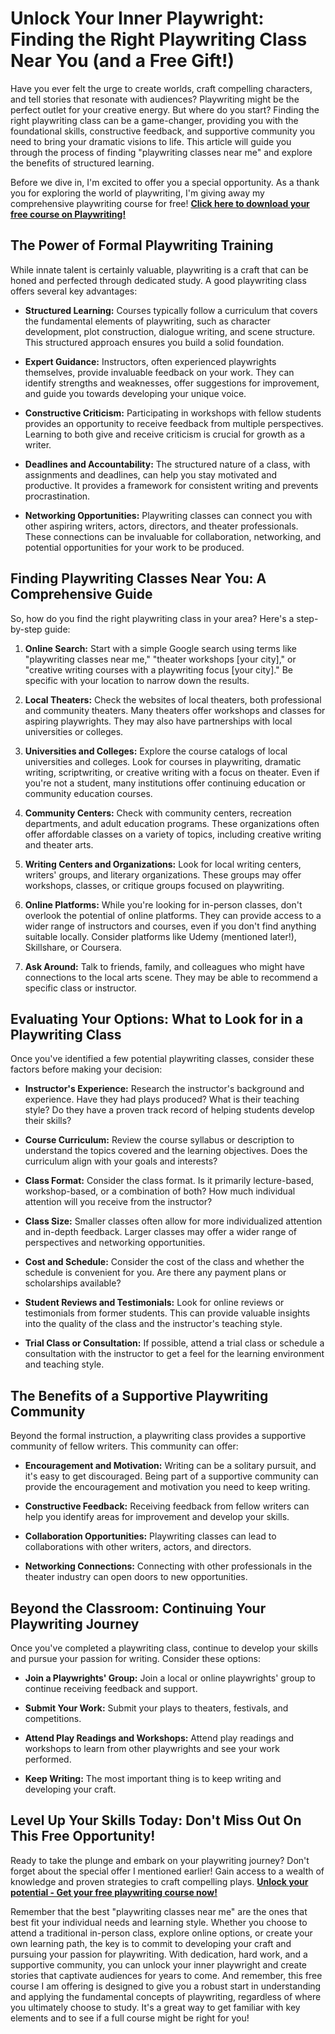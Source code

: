 # Unlock Your Inner Playwright: Finding the Right Playwriting Class Near You (and a Free Gift!)

Have you ever felt the urge to create worlds, craft compelling characters, and tell stories that resonate with audiences? Playwriting might be the perfect outlet for your creative energy. But where do you start? Finding the right playwriting class can be a game-changer, providing you with the foundational skills, constructive feedback, and supportive community you need to bring your dramatic visions to life. This article will guide you through the process of finding "playwriting classes near me" and explore the benefits of structured learning.

Before we dive in, I'm excited to offer you a special opportunity.  As a thank you for exploring the world of playwriting, I'm giving away my comprehensive playwriting course for free! **[Click here to download your free course on Playwriting!](https://udemywork.com/playwriting-classes-near-me)**

## The Power of Formal Playwriting Training

While innate talent is certainly valuable, playwriting is a craft that can be honed and perfected through dedicated study. A good playwriting class offers several key advantages:

*   **Structured Learning:** Courses typically follow a curriculum that covers the fundamental elements of playwriting, such as character development, plot construction, dialogue writing, and scene structure. This structured approach ensures you build a solid foundation.

*   **Expert Guidance:** Instructors, often experienced playwrights themselves, provide invaluable feedback on your work. They can identify strengths and weaknesses, offer suggestions for improvement, and guide you towards developing your unique voice.

*   **Constructive Criticism:** Participating in workshops with fellow students provides an opportunity to receive feedback from multiple perspectives. Learning to both give and receive criticism is crucial for growth as a writer.

*   **Deadlines and Accountability:** The structured nature of a class, with assignments and deadlines, can help you stay motivated and productive. It provides a framework for consistent writing and prevents procrastination.

*   **Networking Opportunities:** Playwriting classes can connect you with other aspiring writers, actors, directors, and theater professionals. These connections can be invaluable for collaboration, networking, and potential opportunities for your work to be produced.

## Finding Playwriting Classes Near You: A Comprehensive Guide

So, how do you find the right playwriting class in your area? Here's a step-by-step guide:

1.  **Online Search:** Start with a simple Google search using terms like "playwriting classes near me," "theater workshops [your city]," or "creative writing courses with a playwriting focus [your city]." Be specific with your location to narrow down the results.

2.  **Local Theaters:** Check the websites of local theaters, both professional and community theaters. Many theaters offer workshops and classes for aspiring playwrights. They may also have partnerships with local universities or colleges.

3.  **Universities and Colleges:** Explore the course catalogs of local universities and colleges. Look for courses in playwriting, dramatic writing, scriptwriting, or creative writing with a focus on theater. Even if you're not a student, many institutions offer continuing education or community education courses.

4.  **Community Centers:** Check with community centers, recreation departments, and adult education programs. These organizations often offer affordable classes on a variety of topics, including creative writing and theater arts.

5.  **Writing Centers and Organizations:** Look for local writing centers, writers' groups, and literary organizations. These groups may offer workshops, classes, or critique groups focused on playwriting.

6.  **Online Platforms:** While you're looking for in-person classes, don't overlook the potential of online platforms. They can provide access to a wider range of instructors and courses, even if you don't find anything suitable locally. Consider platforms like Udemy (mentioned later!), Skillshare, or Coursera.

7.  **Ask Around:** Talk to friends, family, and colleagues who might have connections to the local arts scene. They may be able to recommend a specific class or instructor.

## Evaluating Your Options: What to Look for in a Playwriting Class

Once you've identified a few potential playwriting classes, consider these factors before making your decision:

*   **Instructor's Experience:** Research the instructor's background and experience. Have they had plays produced? What is their teaching style? Do they have a proven track record of helping students develop their skills?

*   **Course Curriculum:** Review the course syllabus or description to understand the topics covered and the learning objectives. Does the curriculum align with your goals and interests?

*   **Class Format:** Consider the class format. Is it primarily lecture-based, workshop-based, or a combination of both? How much individual attention will you receive from the instructor?

*   **Class Size:** Smaller classes often allow for more individualized attention and in-depth feedback. Larger classes may offer a wider range of perspectives and networking opportunities.

*   **Cost and Schedule:** Consider the cost of the class and whether the schedule is convenient for you. Are there any payment plans or scholarships available?

*   **Student Reviews and Testimonials:** Look for online reviews or testimonials from former students. This can provide valuable insights into the quality of the class and the instructor's teaching style.

*   **Trial Class or Consultation:** If possible, attend a trial class or schedule a consultation with the instructor to get a feel for the learning environment and teaching style.

## The Benefits of a Supportive Playwriting Community

Beyond the formal instruction, a playwriting class provides a supportive community of fellow writers. This community can offer:

*   **Encouragement and Motivation:** Writing can be a solitary pursuit, and it's easy to get discouraged. Being part of a supportive community can provide the encouragement and motivation you need to keep writing.

*   **Constructive Feedback:** Receiving feedback from fellow writers can help you identify areas for improvement and develop your skills.

*   **Collaboration Opportunities:** Playwriting classes can lead to collaborations with other writers, actors, and directors.

*   **Networking Connections:** Connecting with other professionals in the theater industry can open doors to new opportunities.

## Beyond the Classroom: Continuing Your Playwriting Journey

Once you've completed a playwriting class, continue to develop your skills and pursue your passion for writing. Consider these options:

*   **Join a Playwrights' Group:** Join a local or online playwrights' group to continue receiving feedback and support.

*   **Submit Your Work:** Submit your plays to theaters, festivals, and competitions.

*   **Attend Play Readings and Workshops:** Attend play readings and workshops to learn from other playwrights and see your work performed.

*   **Keep Writing:** The most important thing is to keep writing and developing your craft.

## Level Up Your Skills Today: Don't Miss Out On This Free Opportunity!

Ready to take the plunge and embark on your playwriting journey? Don't forget about the special offer I mentioned earlier! Gain access to a wealth of knowledge and proven strategies to craft compelling plays. **[Unlock your potential - Get your free playwriting course now!](https://udemywork.com/playwriting-classes-near-me)**

Remember that the best "playwriting classes near me" are the ones that best fit your individual needs and learning style. Whether you choose to attend a traditional in-person class, explore online options, or create your own learning path, the key is to commit to developing your craft and pursuing your passion for playwriting. With dedication, hard work, and a supportive community, you can unlock your inner playwright and create stories that captivate audiences for years to come. And remember, this free course I am offering is designed to give you a robust start in understanding and applying the fundamental concepts of playwriting, regardless of where you ultimately choose to study. It's a great way to get familiar with key elements and to see if a full course might be right for you!
